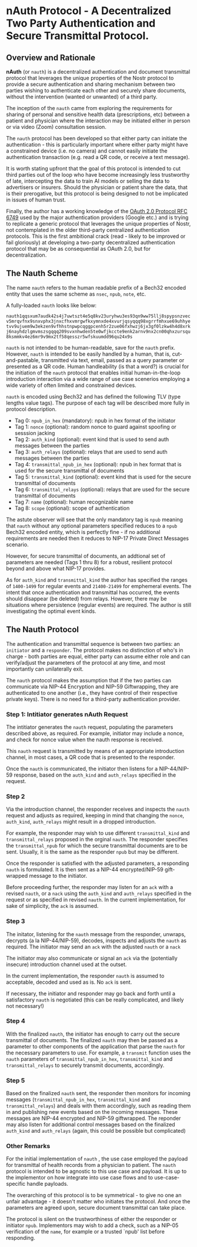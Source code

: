 # nAuth Protocol - A Decentralized Two Party Authentication and Secure Transmittal Protocol.

## Overview and Rationale

**nAuth** (or `nauth`) is a decentralized authentication and document transmittal protocol that leverages the unique properties of the Nostr protocol to provide a secure authentication and sharing mechanism between two parties wishing to authenticate each other and securely share documents, without the intervention (wanted or unwanted) of a third party.

The inception of the `nauth` came from exploring the requirements for sharing of personal and sensitive health data (prescriptions, etc) between a patient and physician where the interaction may be initiated either in person or via video (Zoom) consultation session. 

The `nauth` protocol has been developed so that either party can initiate the authentication - this is particularly important where either party might have a constrained device (i.e. no camera) and cannot easily initiate the authentication transaction (e.g. read a QR code, or receive a text message). 

It is worth stating upfront that the goal of this protocol is intended to cut third parties out of the loop who have become increasingly less trustworthy of late, intercepting the data to train AI models or selling the data to advertisers or insurers. Should the physician or patient share the data, that is their prerogative, but this protocol is being designed to not be implicated in issues of human trust.

Finally, the author has a working knowledge of the [OAuth 2.0 Protocol RFC 6749](https://datatracker.ietf.org/doc/html/rfc6749) used by the major authentication providers (Google etc.) and is trying to replicate a generic protocol that leverages the unique properties of Nostr, not contemplated in the older third-party centralized authentication protocols. This is the first ambitional crack (read - likely to be improved or fail gloriously) at developing a two-party decentralized authentication protocol that may be as consequential as OAuth 2.0, but for decentralization.


## The Nauth Scheme

The name `nauth` refers to the human readable prefix of a Bech32 encoded entity that uses the same scheme as `nsec`, `npub`, `note`, etc.

A fully-loaded `nauth` looks like below:

`nauth1qqsxum7audk42s4j7uwtszt4e5q8kv23uryhwu3es93qn9ww75llj8spypsnzvecv5mrqvfnx9snxvphx3jnxcfhxvmrgwfkxymnxde4xvurjqsyqqq98xgrrfmhxue69uhhyetvv9ujuem9w3ekzen9vfhhstnpwpcqggpcenh5r2zue06fxhwzj6jx3gf0lzkw4h4d8xrkj6nayhdzlgmvmszsgqqq209svxnhwden5te0wfjkccte9enk2arnv9nx2cn00qhxzursqu8ksmmkv4ez6mr9v9mx2tf58qesszr5wfskuumdd96qu24x9s`

`nauth` is not intended to be human-readable, save for the `nauth` prefix. However, `nauth` is intended to be easily handled by a human, that is, cut-and-pastable, transmitted via text, email, passed as a query parameter or presented as a QR code. Human handleability (is that a word?) is crucial for the initiation of the `nauth` protocol that enables initial human-in-the-loop introduction interaction via a wide range of use case scenerios employing a wide variety of often limited and constrained devices.

`nauth` is encoded using Bech32 and has defined the following TLV (type lengths value tags). The purpose of each tag will be described more fully in protocol description.

- Tag 0: `npub_in_hex` (mandatory): npub in hex format of the initiator
- Tag 1: `nonce` (optional): random nonce to guard against spoofing or sesssion jacking
- Tag 2: `auth_kind` (optional): event kind that is used to send auth messages between the parties
- Tag 3: `auth_relays` (optional): relays that are used to send auth messages between the parties
- Tag 4: `transmittal_npub_in_hex` (optional): npub in hex format that is used for the secure transmittal of documents
- Tag 5: `transmittal_kind` (optional): event kind that is used for the secure transmittal of documents
- Tag 6: `transmittal_relays` (optional): relays that are used for the secure transmittal of documents
- Tag 7: `name` (optional): human recognizable name
- Tag 8: `scope` (optional): scope of authentication

The astute observer will see that the only mandatory tag is `npub` meaning that `nauth` without any optional parameters specified reduces to a `npub` Bech32 encoded entity, which is perfectly fine - if no additional requirements are needed then it reduces to NIP-17 Private Direct Messages scenario. 

However, for secure transmittal of documents, an addtional set of parameters are needed (Tags 1 thru 8) for a robust, resilient protocol beyond and above what NIP-17 provides.

As for `auth_kind` and `transmittal_kind` the author has specified the ranges of `1400-1499` for regular events and `21400-21499` for emphemeral events. The intent that once authentication and transmittal has occurred, the events should disappear (be deleted) from relays. However, there may be situations where persistence (regular events) are required. The author is still investigating the optimal event kinds.

## The Nauth Protocol

The authentication and transmittal sequence is between two parties: an `initiator` and a `responder`. The protocol makes no distinction of who's in charge - both parties are equal, either party can assume either role and can verify/adjust the parameters of the protocol at any time, and most importantly can unilaterally exit. 

The `nauth` protocol makes the assumption that if the two parties can communicate via NIP-44 Encryption and NIP-59 Giftwrapping, they are authenticated to one another (i.e., they have control of their respective private keys). There is no need for a third-party authentication provider.


### Step 1: Intitiator generates nAuth Request

The intitiator generates the `nauth` request, populating the parameters described above, as required. For example, initiator may include a nonce, and check for nonce value when the nauth response is received.

This `nauth` request is transmitted by means of an appropriate introduction channel, in most cases, a QR code that is presented to the responder.

Once the `nauth` is communicated, the initiator then listens for a NIP-44/NIP-59 response, based on the `auth_kind` and `auth_relays` specified in the request.

### Step 2

Via the introduction channel, the responder receives and inspects the `nauth` request and adjusts as required, keeping in mind that changing the `nonce`, `auth_kind`, `auth_relays` might result in a dropped introduction.

For example, the responder may wish to use different `transmittal_kind` and `transmittal_relays` proposed in the orginal `nauth`. The responder specifies the `transmittal_npub` for which the secure transmittal documents are to be sent. Usually, it is the same as the responder `npub` but may be different.

Once the responder is satisfied with the adjusted parameters, a responding `nauth` is formulated.  It is then sent as a NIP-44 encrypted/NIP-59 gift-wrapped message to the initiator.

Before proceeding further, the responder may listen for an `ack` with a revised `nauth`, or a `nack` using the `auth_kind` and `auth_relays` specified in the request or as specified in revised `nauth`. In the current implementation, for sake of simplicity, the `ack` is assumed.

### Step 3

The initator, listening for the `nauth` message from the responder, unwraps, decrypts (a la NIP-44/NIP-59), decodes, inspects and adjusts the `nauth` as required. The initiator may send  an `ack` with the adjusted `nauth` or a `nack` 

The initiator may also communicate or signal an `ack` via the (potentially insecure) introduction channel used at the outset.

In the current implementation, the responder `nauth` is assumed to acceptable, decoded and used as is. No `ack` is sent.

If necessary, the initiator and responder may go back and forth until a satisfactory `nauth` is negotiated (this can be really complicated, and likely not necessary!)

### Step 4

With the finalized `nauth`, the initiator has enough to carry out the secure transmittal of documents. The finalized `nauth` may then be passed as a parameter to other components of the application that parse the `nauth` for the necessary parameters to use. For example, a `transmit` function uses the `nauth` parameters of `transmittal_npub_in_hex`, `transmittal_kind` and `transmittal_relays` to securely transmit documents, accordingly.

### Step 5

Based on the finalized `nauth` sent, the responder then monitors for incoming messages (`transmittal_npub_in_hex`, `transmittal_kind` and `transmittal_relays`) and deals with them accordingly, such as reading them in and publishing new events based on the incoming messages. These messages are NIP-44 encrypted and NIP-59 giftwrapped. The reponder may also listen for additional control messages based on the finalized `auth_kind` and `auth_relays` (again, this could be possible but complicated)


### Other Remarks

For the initial implementation of `nauth` , the use case employed the payload for transmittal of health records from a physician to patient. The `nauth` protocol is intended to be agnostic to this use case and payload. It is up to the implementor on how integrate into use case flows and to use-case-specific handle payloads.

The overarching of this protocol is to be symmetrical - to give no one an unfair advantage - it doesn't matter who initiates the protocol. And once the parameters are agreed upon, secure document transmittal can take place.

The protocol is silent on the trustworthiness of either the responder or initiator `npub`. Implementors may wish to add a check, such as a NIP-05 verification of the `name`, for example or a trusted `npub' list before responding.